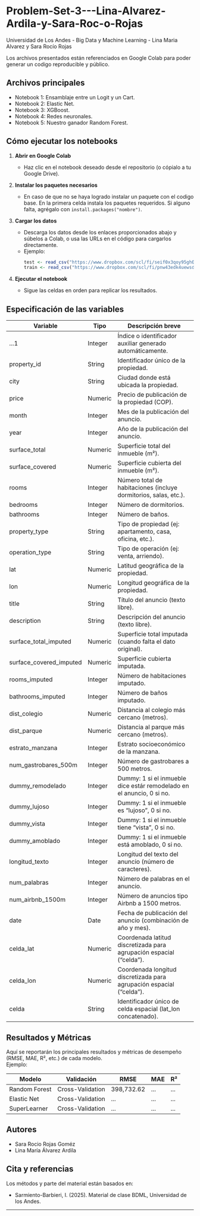 # Problem-Set-3---Lina-Alvarez-Ardila-y-Sara-Roc-o-Rojas
Universidad de Los Andes - Big Data y Machine Learning - Lina Maria Alvarez y Sara Rocío Rojas

Los archivos presentados están referenciados en Google Colab para poder generar un codigo reproducible y público.

## Archivos principales

- Notebook 1: Ensamblaje entre un Logit y un Cart.
- Notebook 2: Elastic Net.
- Notebook 3: XGBoost.
- Notebook 4: Redes neuronales. 
- Notebook 5: Nuestro ganador Random Forest. 

## Cómo ejecutar los notebooks

1. **Abrir en Google Colab**
   - Haz clic en el notebook deseado desde el repositorio (o cópialo a tu Google Drive).

2. **Instalar los paquetes necesarios**
   - En caso de que no se haya logrado instalar un paquete con el codigo base. En la primera celda instala los paquetes requeridos. Si alguno falta, agrégalo con `install.packages("nombre")`.

3. **Cargar los datos**
   - Descarga los datos desde los enlaces proporcionados abajo y súbelos a Colab, o usa las URLs en el código para cargarlos directamente.
   - Ejemplo:
     ```r
     test <- read_csv("https://www.dropbox.com/scl/fi/seif0x3qoy95gh0s2nw0u/test.csv?rlkey=lqzviqjqxwatlt708bzoezsnc&st=csqy50ti&dl=1")
     train <- read_csv("https://www.dropbox.com/scl/fi/pnw43edk4uewsd13g1oxj/train.csv?rlkey=vxuc9vej4ruom9dg0y5b2zh0c&st=1zp7ez1e&dl=1")

     ```

4. **Ejecutar el notebook**
   - Sigue las celdas en orden para replicar los resultados.

## Especificación de las variables

| Variable                  | Tipo    | Descripción breve                                                    |
| ------------------------- | ------- | -------------------------------------------------------------------- |
| ...1                      | Integer | Índice o identificador auxiliar generado automáticamente.            |
| property\_id              | String  | Identificador único de la propiedad.                                 |
| city                      | String  | Ciudad donde está ubicada la propiedad.                              |
| price                     | Numeric | Precio de publicación de la propiedad (COP).                         |
| month                     | Integer | Mes de la publicación del anuncio.                                   |
| year                      | Integer | Año de la publicación del anuncio.                                   |
| surface\_total            | Numeric | Superficie total del inmueble (m²).                                  |
| surface\_covered          | Numeric | Superficie cubierta del inmueble (m²).                               |
| rooms                     | Integer | Número total de habitaciones (incluye dormitorios, salas, etc.).     |
| bedrooms                  | Integer | Número de dormitorios.                                               |
| bathrooms                 | Integer | Número de baños.                                                     |
| property\_type            | String  | Tipo de propiedad (ej: apartamento, casa, oficina, etc.).            |
| operation\_type           | String  | Tipo de operación (ej: venta, arriendo).                             |
| lat                       | Numeric | Latitud geográfica de la propiedad.                                  |
| lon                       | Numeric | Longitud geográfica de la propiedad.                                 |
| title                     | String  | Título del anuncio (texto libre).                                    |
| description               | String  | Descripción del anuncio (texto libre).                               |
| surface\_total\_imputed   | Numeric | Superficie total imputada (cuando falta el dato original).           |
| surface\_covered\_imputed | Numeric | Superficie cubierta imputada.                                        |
| rooms\_imputed            | Integer | Número de habitaciones imputado.                                     |
| bathrooms\_imputed        | Integer | Número de baños imputado.                                            |
| dist\_colegio             | Numeric | Distancia al colegio más cercano (metros).                           |
| dist\_parque              | Numeric | Distancia al parque más cercano (metros).                            |
| estrato\_manzana          | Integer | Estrato socioeconómico de la manzana.                                |
| num\_gastrobares\_500m    | Integer | Número de gastrobares a 500 metros.                                  |
| dummy\_remodelado         | Integer | Dummy: 1 si el inmueble dice estár remodelado en el anuncio, 0 si no.|
| dummy\_lujoso             | Integer | Dummy: 1 si el inmueble es “lujoso”, 0 si no.                        |
| dummy\_vista              | Integer | Dummy: 1 si el inmueble tiene “vista”, 0 si no.                      |
| dummy\_amoblado           | Integer | Dummy: 1 si el inmueble está amoblado, 0 si no.                      |
| longitud\_texto           | Integer | Longitud del texto del anuncio (número de caracteres).               |
| num\_palabras             | Integer | Número de palabras en el anuncio.                                    |
| num\_airbnb\_1500m        | Integer | Número de anuncios tipo Airbnb a 1500 metros.                        |
| date                      | Date    | Fecha de publicación del anuncio (combinación de año y mes).         |
| celda\_lat                | Numeric | Coordenada latitud discretizada para agrupación espacial (“celda”).  |
| celda\_lon                | Numeric | Coordenada longitud discretizada para agrupación espacial (“celda”). |
| celda                     | String  | Identificador único de celda espacial (lat\_lon concatenado).        |


## Resultados y Métricas

Aquí se reportarán los principales resultados y métricas de desempeño (RMSE, MAE, R², etc.) de cada modelo.  
Ejemplo:

| Modelo         | Validación        | RMSE       | MAE        | R²        |
|----------------|------------------|------------|------------|-----------|
| Random Forest  | Cross-Validation | 398,732.62 | ...        | ...       |
| Elastic Net    | Cross-Validation | ...        | ...        | ...       |
| SuperLearner   | Cross-Validation | ...        | ...        | ...       |

## Autores

- Sara Rocio Rojas Goméz
- Lina María Álvarez Ardila


## Cita y referencias

Los métodos y parte del material están basados en:
- Sarmiento-Barbieri, I. (2025). Material de clase BDML, Universidad de los Andes.


---

